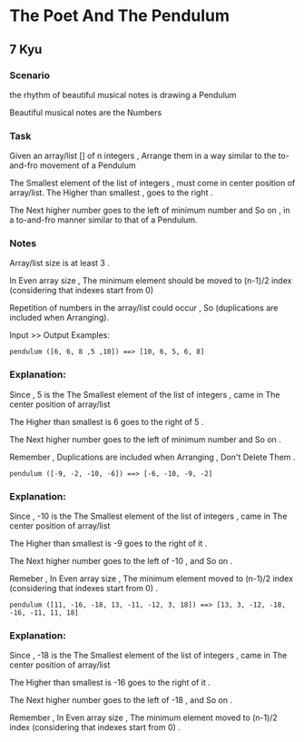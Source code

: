 # The Poet And The Pendulum
## 7 Kyu

### Scenario

the rhythm of beautiful musical notes is drawing a Pendulum

Beautiful musical notes are the Numbers

### Task

Given an array/list [] of n integers , Arrange them in a way similar to the to-and-fro movement of a Pendulum

The Smallest element of the list of integers , must come in center position of array/list.
The Higher than smallest , goes to the right .

The Next higher number goes to the left of minimum number and So on , in a to-and-fro manner similar to that of a Pendulum.


### Notes

Array/list size is at least 3 .

In Even array size , The minimum element should be moved to (n-1)/2 index (considering that indexes start from 0)

Repetition of numbers in the array/list could occur , So (duplications are included when Arranging).

Input >> Output Examples:

```
pendulum ([6, 6, 8 ,5 ,10]) ==> [10, 6, 5, 6, 8]
```

### Explanation:

Since , 5 is the The Smallest element of the list of integers , came in The center position of array/list

The Higher than smallest is 6 goes to the right of 5 .

The Next higher number goes to the left of minimum number and So on .

Remember , Duplications are included when Arranging , Don't Delete Them .

```
pendulum ([-9, -2, -10, -6]) ==> [-6, -10, -9, -2]
```

### Explanation:

Since , -10 is the The Smallest element of the list of integers , came in The center position of array/list

The Higher than smallest is -9 goes to the right of it .

The Next higher number goes to the left of -10 , and So on .

Remeber , In Even array size , The minimum element moved to (n-1)/2 index (considering that indexes start from 0) .

```
pendulum ([11, -16, -18, 13, -11, -12, 3, 18]) ==> [13, 3, -12, -18, -16, -11, 11, 18]
```

### Explanation:

Since , -18 is the The Smallest element of the list of integers , came in The center position of array/list

The Higher than smallest is -16 goes to the right of it .

The Next higher number goes to the left of -18 , and So on .

Remember , In Even array size , The minimum element moved to (n-1)/2 index (considering that indexes start from 0) .

